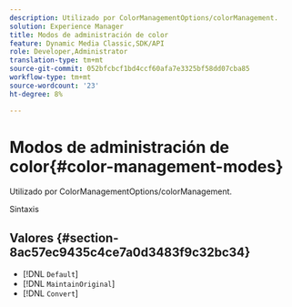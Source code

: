 ```yaml
---
description: Utilizado por ColorManagementOptions/colorManagement.
solution: Experience Manager
title: Modos de administración de color
feature: Dynamic Media Classic,SDK/API
role: Developer,Administrator
translation-type: tm+mt
source-git-commit: 052bfcbcf1bd4ccf60afa7e3325bf58dd07cba85
workflow-type: tm+mt
source-wordcount: '23'
ht-degree: 8%

---
```



# Modos de administración de color{#color-management-modes}

Utilizado por ColorManagementOptions/colorManagement.

Sintaxis

## Valores {#section-8ac57ec9435c4ce7a0d3483f9c32bc34}

* [!DNL `Default`]
* [!DNL `MaintainOriginal`]
* [!DNL `Convert`]

